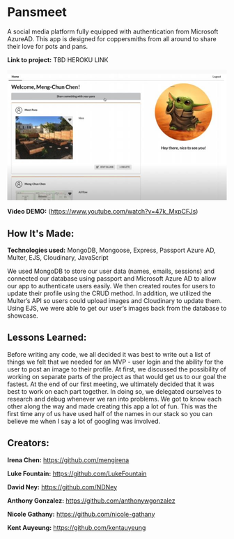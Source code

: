 # Pansmeet
A social media platform fully equipped with authentication from Microsoft AzureAD. This app is designed for coppersmiths from all around to share their love for pots and pans.

**Link to project:** TBD HEROKU LINK

![Landing Page Screenshot](https://github.com/kentauyeung/pansmeet/blob/main/public/image/landing-page-ss.JPG)

**Video DEMO:** (https://www.youtube.com/watch?v=47k_MxpCFJs)

## How It's Made:

**Technologies used:** MongoDB, Mongoose, Express, Passport Azure AD, Multer, EJS, Cloudinary, JavaScript

We used MongoDB to store our user data (names, emails, sessions) and connected our database using passport and Microsoft Azure AD to allow our app to authenticate users easily. We then created routes for users to update their profile using the CRUD method. In addition, we utilized the Multer’s API so users could upload images and Cloudinary to update them. Using EJS, we were able to get our user’s images back from the database to showcase.

## Lessons Learned:

Before writing any code, we all decided it was best to write out a list of things we felt that we needed for an MVP - user login and the ability for the user to post an image to their profile. At first, we discussed the possibility of working on separate parts of the project as that would get us to our goal the fastest. At the end of our first meeting, we ultimately decided that it was best to work on each part together. In doing so, we delegated ourselves to research and debug whenever we ran into problems. We got to know each other along the way and made creating this app a lot of fun. This was the first time any of us have used half of the names in our stack so you can believe me when I say a lot of googling was involved.

## Creators:

**Irena Chen:** https://github.com/mengirena

**Luke Fountain:** https://github.com/LukeFountain

**David Ney:** https://github.com/NDNey

**Anthony Gonzalez:** https://github.com/anthonywgonzalez

**Nicole Gathany:** https://github.com/nicole-gathany

**Kent Auyeung:** https://github.com/kentauyeung
